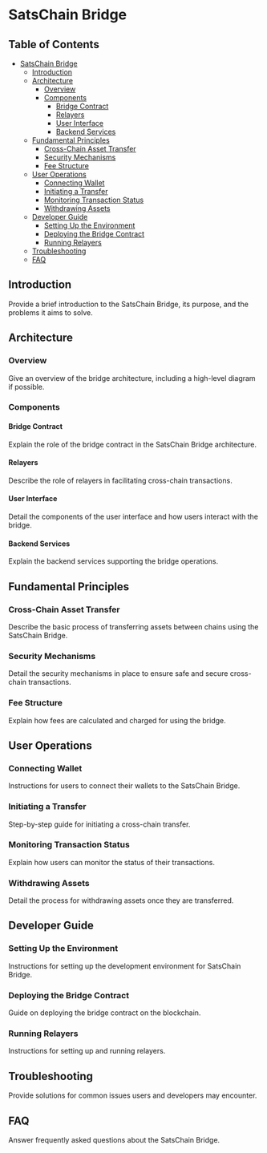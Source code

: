 # SatsChain Bridge

## Table of Contents

- [SatsChain Bridge](#satschain-bridge)
  - [Introduction](#introduction)
  - [Architecture](#architecture)
    - [Overview](#overview)
    - [Components](#components)
      - [Bridge Contract](#bridge-contract)
      - [Relayers](#relayers)
      - [User Interface](#user-interface)
      - [Backend Services](#backend-services)
  - [Fundamental Principles](#fundamental-principles)
    - [Cross-Chain Asset Transfer](#cross-chain-asset-transfer)
    - [Security Mechanisms](#security-mechanisms)
    - [Fee Structure](#fee-structure)
  - [User Operations](#user-operations)
    - [Connecting Wallet](#connecting-wallet)
    - [Initiating a Transfer](#initiating-a-transfer)
    - [Monitoring Transaction Status](#monitoring-transaction-status)
    - [Withdrawing Assets](#withdrawing-assets)
  - [Developer Guide](#developer-guide)
    - [Setting Up the Environment](#setting-up-the-environment)
    - [Deploying the Bridge Contract](#deploying-the-bridge-contract)
    - [Running Relayers](#running-relayers)
  - [Troubleshooting](#troubleshooting)
  - [FAQ](#faq)

## Introduction

Provide a brief introduction to the SatsChain Bridge, its purpose, and the problems it aims to solve.

## Architecture

### Overview

Give an overview of the bridge architecture, including a high-level diagram if possible.

### Components

#### Bridge Contract

Explain the role of the bridge contract in the SatsChain Bridge architecture.

#### Relayers

Describe the role of relayers in facilitating cross-chain transactions.

#### User Interface

Detail the components of the user interface and how users interact with the bridge.

#### Backend Services

Explain the backend services supporting the bridge operations.

## Fundamental Principles

### Cross-Chain Asset Transfer

Describe the basic process of transferring assets between chains using the SatsChain Bridge.

### Security Mechanisms

Detail the security mechanisms in place to ensure safe and secure cross-chain transactions.

### Fee Structure

Explain how fees are calculated and charged for using the bridge.

## User Operations

### Connecting Wallet

Instructions for users to connect their wallets to the SatsChain Bridge.

### Initiating a Transfer

Step-by-step guide for initiating a cross-chain transfer.

### Monitoring Transaction Status

Explain how users can monitor the status of their transactions.

### Withdrawing Assets

Detail the process for withdrawing assets once they are transferred.

## Developer Guide

### Setting Up the Environment

Instructions for setting up the development environment for SatsChain Bridge.

### Deploying the Bridge Contract

Guide on deploying the bridge contract on the blockchain.

### Running Relayers

Instructions for setting up and running relayers.

## Troubleshooting

Provide solutions for common issues users and developers may encounter.

## FAQ

Answer frequently asked questions about the SatsChain Bridge.

